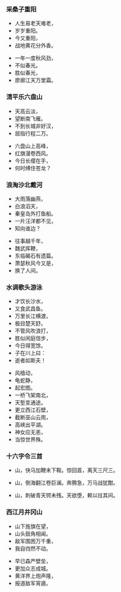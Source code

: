 ### 采桑子重阳
- 人生易老天难老，
- 岁岁重阳。
- 今又重阳，
- 战地黄花分外香。
>
- 一年一度秋风劲，
- 不似春光。
- 胜似春光，
- 廖廓江天万里霜。
>
### 清平乐六盘山
- 天高云淡，
- 望断南飞雁。
- 不到长城非好汉，
- 屈指行程二万。
> 
- 六盘山上高峰，
- 红旗漫卷西风。
- 今日长缨在手，
- 何时缚住苍龙？
>
### 浪淘沙北戴河
- 大雨落幽燕，
- 白浪滔天，
- 秦皇岛外打鱼船。
- 一片汪洋都不见，
- 知向谁边？
>
- 往事越千年，
- 魏武挥鞭，
- 东临碣石有遗篇。
- 萧瑟秋风今又是，
- 换了人间。
>
### 水调歌头游泳
- 才饮长沙水，
- 又食武昌鱼。
- 万里长江横渡，
- 极目楚天舒。
- 不管风吹浪打，
- 胜似闲庭信步，
- 今日得宽馀。
- 子在川上曰：
- 逝者如斯夫！
>
- 风樯动，
- 龟蛇静，
- 起宏图。
- 一桥飞架南北，
- 天堑变通途。
- 更立西江石壁，
- 截断巫山云雨，
- 高峡出平湖。
- 神女应无恙，
- 当惊世界殊。
>
### 十六字令三首
- 山，快马加鞭未下鞍。惊回首，离天三尺三。
>
- 山，倒海翻江卷巨澜。奔腾急，万马战犹酣。
> 
- 山，刺破青天锷未残。天欲堕，赖以拄其间。
>
### 西江月井冈山
- 山下旌旗在望，
- 山头鼓角相闻。
- 敌军围困万千重，
- 我自岿然不动。
> 
- 早已森严壁垒，
- 更加众志成城。
- 黄洋界上炮声隆，
- 报道敌军宵遁。









